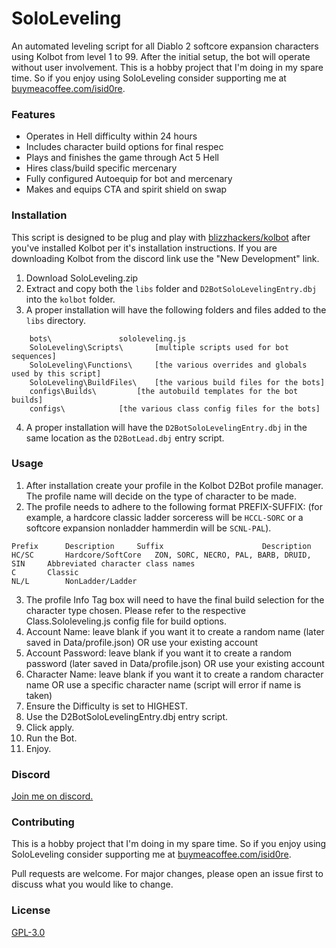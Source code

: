 # SoloLeveling

An automated leveling script for all Diablo 2 softcore expansion characters using Kolbot from level 1 to 99. After the initial setup, the bot will operate without user involvement. This is a hobby project that I'm doing in my spare time. So if you enjoy using SoloLeveling consider supporting me at [buymeacoffee.com/isid0re](https://www.buymeacoffee.com/isid0re).

### Features
- Operates in Hell difficulty within 24 hours
- Includes character build options for final respec
- Plays and finishes the game through Act 5 Hell
- Hires class/build specific mercenary
- Fully configured Autoequip for bot and mercenary
- Makes and equips CTA and spirit shield on swap

### Installation

This script is designed to be plug and play with [blizzhackers/kolbot](https://github.com/blizzhackers/kolbot) after you've installed Kolbot per it's installation instructions. If you are downloading Kolbot from the discord link use the "New Development" link.

1. Download SoloLeveling.zip
2. Extract and copy both the `libs` folder and `D2BotSoloLevelingEntry.dbj` into the `kolbot` folder.
3. A proper installation will have the following folders and files added to the `libs` directory.
```	
	bots\				sololeveling.js
	SoloLeveling\Scripts\ 		[multiple scripts used for bot sequences]
	SoloLeveling\Functions\ 	[the various overrides and globals used by this script]
	SoloLeveling\BuildFiles\ 	[the various build files for the bots]
	configs\Builds\ 		[the autobuild templates for the bot builds]
	configs\ 			[the various class config files for the bots]
```
4. A proper installation will have the `D2BotSoloLevelingEntry.dbj` in the same location as the `D2BotLead.dbj` entry script.

### Usage
1. After installation create your profile in the Kolbot D2Bot profile manager. The profile name will decide on the type of character to be made.
2. The profile needs to adhere to the following format PREFIX-SUFFIX: (for example, a hardcore classic ladder sorceress will be `HCCL-SORC` or a softcore expansion nonladder hammerdin will be `SCNL-PAL`).
```
Prefix		Description		Suffix						Description
HC/SC		Hardcore/SoftCore	ZON, SORC, NECRO, PAL, BARB, DRUID, SIN		Abbreviated character class names
C		Classic	
NL/L		NonLadder/Ladder
```
3. The profile Info Tag box will need to have the final build selection for the character type chosen. Please refer to the respective Class.Sololeveling.js config file for build options.
4. Account Name: leave blank if you want it to create a random name (later saved in Data/profile.json) OR use your existing account
5. Account Password: leave blank if you want it to create a random password (later saved in Data/profile.json) OR use your existing account
6. Character Name: leave blank if you want it to create a random character name OR use a specific character name (script will error if name is taken)
7. Ensure the Difficulty is set to HIGHEST.
8. Use the D2BotSoloLevelingEntry.dbj entry script.
9. Click apply.
10. Run the Bot.
11. Enjoy.

### Discord

[Join me on discord.](https://discord.gg/2JAAWBCQnb)

### Contributing

This is a hobby project that I'm doing in my spare time. So if you enjoy using SoloLeveling consider supporting me at [buymeacoffee.com/isid0re](https://www.buymeacoffee.com/isid0re).

Pull requests are welcome. For major changes, please open an issue first to discuss what you would like to change.

### License
[GPL-3.0](https://choosealicense.com/licenses/gpl-3.0/)

